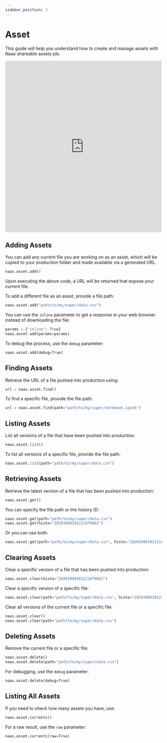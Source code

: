 ```yaml
---
sidebar_position: 3
---
```


# Asset 

This guide will help you understand how to create and manage assets with Naas shareable assets job. 


<iframe width="100%" height="550" src="https://www.youtube.com/embed/z8sTjIiZphM" title="YouTube video player" frameborder="0" allow="accelerometer; autoplay; clipboard-write; encrypted-media; gyroscope; picture-in-picture; web-share" allowfullscreen></iframe>

## Adding Assets

You can add any current file you are working on as an asset, which will be copied to your production folder and made available via a generated URL.

```python
naas.asset.add()
```

Upon executing the above code, a URL will be returned that expose your current file.

To add a different file as an asset, provide a file path:

```python
naas.asset.add("path/to/my/super/data.csv")
```

You can use the `inline` parameter to get a response in your web browser instead of downloading the file:

```python
params = {"inline": True}
naas.asset.add(params=params)
```

To debug the process, use the `debug` parameter:

```python
naas.asset.add(debug=True)
```

## Finding Assets

Retrieve the URL of a file pushed into production using:

```python
url = naas.asset.find()
```

To find a specific file, provide the file path:

```python
url = naas.asset.find(path="path/to/my/super/notebook.ipynb")
```

## Listing Assets

List all versions of a file that have been pushed into production:

```python
naas.asset.list()
```

To list all versions of a specific file, provide the file path:

```python
naas.asset.list(path="path/to/my/super/data.csv")
```

## Retrieving Assets

Retrieve the latest version of a file that has been pushed into production:

```python
naas.asset.get()
```

You can specify the file path or the history ID:

```python
naas.asset.get(path="path/to/my/super/data.csv")
naas.asset.get(histo="20201008101221879662")
```

Or you can use both:

```python
naas.asset.get(path="path/to/my/super/data.csv", histo="20201008101221879662")
```

## Clearing Assets

Clear a specific version of a file that has been pushed into production:

```python
naas.asset.clear(histo="20201008101221879662")
```

Clear a specific version of a specific file:

```python
naas.asset.clear(path="path/to/my/super/data.csv", histo="20201008101221879662")
```

Clear all versions of the current file or a specific file:

```python
naas.asset.clear()
naas.asset.clear(path="path/to/my/super/data.csv")
```

## Deleting Assets

Remove the current file or a specific file:

```python
naas.asset.delete()
naas.asset.delete(path="path/to/my/super/data.csv")
```

For debugging, use the `debug` parameter:

```python
naas.asset.delete(debug=True)
```

## Listing All Assets

If you need to check how many assets you have, use:

```python
naas.asset.currents()
```

For a raw result, use the `raw` parameter:

```python
naas.asset.currents(raw=True)
```